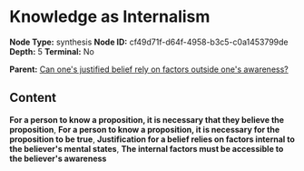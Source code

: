 # Knowledge as Internalism

**Node Type:** synthesis
**Node ID:** cf49d71f-d64f-4958-b3c5-c0a1453799de
**Depth:** 5
**Terminal:** No

**Parent:** [Can one's justified belief rely on factors outside one's awareness?](can-ones-justified-belief-rely-on-factors-outside-ones-awareness-antithesis-d7dd7794-c9a2-4d8a-bd4f-8b75336c7dc5.md)

## Content

**For a person to know a proposition, it is necessary that they believe the proposition**, **For a person to know a proposition, it is necessary for the proposition to be true**, **Justification for a belief relies on factors internal to the believer's mental states**, **The internal factors must be accessible to the believer's awareness**
